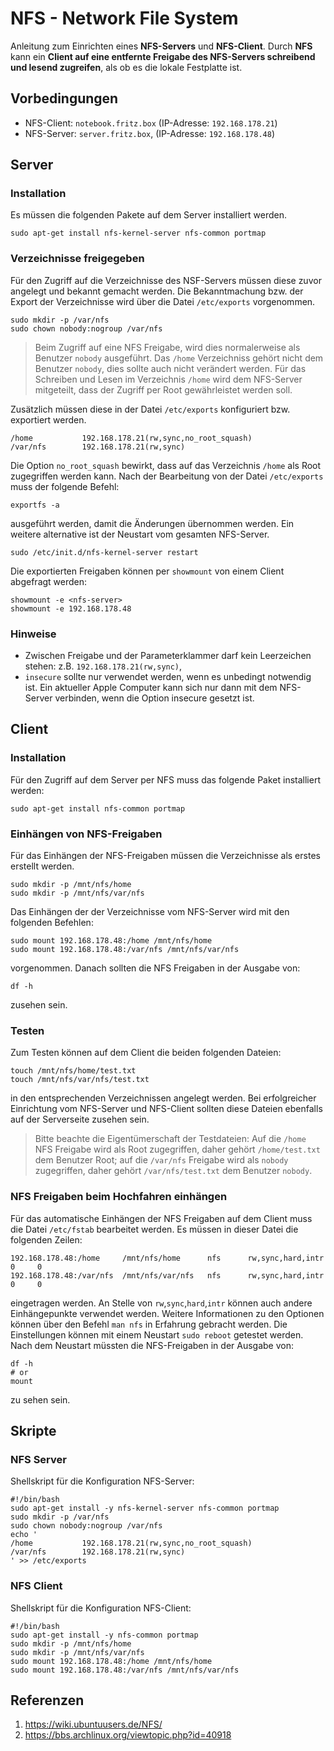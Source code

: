 
# NFS - Network File System

Anleitung zum Einrichten eines **NFS-Servers** und **NFS-Client**. Durch **NFS** kann ein __Client auf eine entfernte Freigabe des NFS-Servers schreibend und lesend zugreifen__, als ob es die lokale Festplatte ist.

## Vorbedingungen

* NFS-Client: `notebook.fritz.box` (IP-Adresse: `192.168.178.21`)
* NFS-Server: `server.fritz.box`, (IP-Adresse: `192.168.178.48`)

## Server

### Installation 

Es müssen die folgenden Pakete auf dem Server installiert werden.
```
sudo apt-get install nfs-kernel-server nfs-common portmap
```

### Verzeichnisse freigegeben 

Für den Zugriff auf die Verzeichnisse des NSF-Servers müssen diese zuvor angelegt und bekannt gemacht werden. Die Bekanntmachung bzw. der Export der Verzeichnisse wird über die Datei `/etc/exports` vorgenommen. 
```
sudo mkdir -p /var/nfs
sudo chown nobody:nogroup /var/nfs
```
> Beim Zugriff auf eine NFS Freigabe, wird dies normalerweise als Benutzer `nobody` ausgeführt. Das `/home` Verzeichniss gehört nicht dem Benutzer `nobody`, dies sollte auch nicht verändert werden. Für das Schreiben und Lesen im Verzeichnis `/home` wird dem NFS-Server mitgeteilt, dass der Zugriff per Root gewährleistet werden soll. 

Zusätzlich müssen diese in der Datei `/etc/exports` konfiguriert bzw. exportiert werden.
```
/home           192.168.178.21(rw,sync,no_root_squash)
/var/nfs        192.168.178.21(rw,sync)
```
Die Option `no_root_squash` bewirkt, dass auf das Verzeichnis `/home` als Root zugegriffen werden kann. Nach der Bearbeitung von der Datei `/etc/exports` muss der folgende Befehl:
```
exportfs -a
```
ausgeführt werden, damit die Änderungen übernommen werden. Ein weitere alternative ist der Neustart vom gesamten NFS-Server.
```
sudo /etc/init.d/nfs-kernel-server restart 
```
Die exportierten Freigaben können per `showmount` von einem Client abgefragt werden:
```
showmount -e <nfs-server> 
showmount -e 192.168.178.48
``` 

### Hinweise

* Zwischen Freigabe und der Parameterklammer darf kein Leerzeichen stehen: z.B. `192.168.178.21(rw,sync)`,
* `insecure` sollte nur verwendet werden, wenn es unbedingt notwendig ist. Ein aktueller Apple Computer kann sich nur dann mit dem NFS-Server verbinden, wenn die Option insecure gesetzt ist. 

## Client

### Installation 

Für den Zugriff auf dem Server per NFS muss das folgende Paket installiert werden:
```
sudo apt-get install nfs-common portmap
```

### Einhängen von NFS-Freigaben

Für das Einhängen der NFS-Freigaben müssen die Verzeichnisse als erstes erstellt werden.
```
sudo mkdir -p /mnt/nfs/home
sudo mkdir -p /mnt/nfs/var/nfs
```
Das Einhängen der der Verzeichnisse vom NFS-Server wird mit den folgenden Befehlen:
```
sudo mount 192.168.178.48:/home /mnt/nfs/home
sudo mount 192.168.178.48:/var/nfs /mnt/nfs/var/nfs
```
vorgenommen. Danach sollten die NFS Freigaben in der Ausgabe von:
```
df -h
```
zusehen sein. 

### Testen

Zum Testen können auf dem Client die beiden folgenden Dateien:
```
touch /mnt/nfs/home/test.txt
touch /mnt/nfs/var/nfs/test.txt
```
in den entsprechenden Verzeichnissen angelegt werden. Bei erfolgreicher Einrichtung vom NFS-Server und NFS-Client sollten diese Dateien ebenfalls auf der Serverseite zusehen sein.

> Bitte beachte die Eigentümerschaft der Testdateien: Auf die `/home` NFS Freigabe wird als Root zugegriffen, daher gehört `/home/test.txt` dem Benutzer Root; auf die `/var/nfs` Freigabe wird als `nobody` zugegriffen, daher gehört `/var/nfs/test.txt` dem Benutzer `nobody`.

### NFS Freigaben beim Hochfahren einhängen

Für das automatische Einhängen der NFS Freigaben auf dem Client muss die Datei `/etc/fstab` bearbeitet werden. Es müssen in dieser Datei die folgenden Zeilen:
```
192.168.178.48:/home     /mnt/nfs/home      nfs      rw,sync,hard,intr  0     0
192.168.178.48:/var/nfs  /mnt/nfs/var/nfs   nfs      rw,sync,hard,intr  0     0
```
eingetragen werden. An Stelle von `rw`,`sync`,`hard`,`intr` können auch andere Einhängepunkte verwendet werden. Weitere Informationen zu den Optionen können über den Befehl `man nfs` in Erfahrung gebracht werden. Die Einstellungen können mit einem Neustart `sudo reboot` getestet werden.  Nach dem Neustart müssten die NFS-Freigaben in der Ausgabe von:
```
df -h
# or
mount
```
zu sehen sein. 


## Skripte

### NFS Server

Shellskript für die Konfiguration NFS-Server:
```
#!/bin/bash
sudo apt-get install -y nfs-kernel-server nfs-common portmap
sudo mkdir -p /var/nfs
sudo chown nobody:nogroup /var/nfs
echo '
/home           192.168.178.21(rw,sync,no_root_squash)
/var/nfs        192.168.178.21(rw,sync)
' >> /etc/exports
```

### NFS Client

Shellskript für die Konfiguration NFS-Client:
```
#!/bin/bash
sudo apt-get install -y nfs-common portmap
sudo mkdir -p /mnt/nfs/home
sudo mkdir -p /mnt/nfs/var/nfs
sudo mount 192.168.178.48:/home /mnt/nfs/home
sudo mount 192.168.178.48:/var/nfs /mnt/nfs/var/nfs
```

## Referenzen

1. https://wiki.ubuntuusers.de/NFS/
2. https://bbs.archlinux.org/viewtopic.php?id=40918

